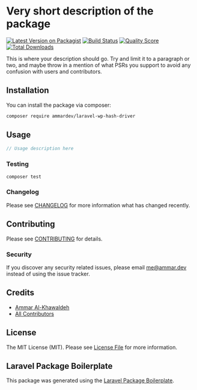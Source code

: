 # Very short description of the package

[![Latest Version on Packagist](https://img.shields.io/packagist/v/ammardev/laravel-wp-hash-driver.svg?style=flat-square)](https://packagist.org/packages/ammardev/laravel-wp-hash-driver)
[![Build Status](https://img.shields.io/travis/ammardev/laravel-wp-hash-driver/master.svg?style=flat-square)](https://travis-ci.org/ammardev/laravel-wp-hash-driver)
[![Quality Score](https://img.shields.io/scrutinizer/g/ammardev/laravel-wp-hash-driver.svg?style=flat-square)](https://scrutinizer-ci.com/g/ammardev/laravel-wp-hash-driver)
[![Total Downloads](https://img.shields.io/packagist/dt/ammardev/laravel-wp-hash-driver.svg?style=flat-square)](https://packagist.org/packages/ammardev/laravel-wp-hash-driver)

This is where your description should go. Try and limit it to a paragraph or two, and maybe throw in a mention of what PSRs you support to avoid any confusion with users and contributors.

## Installation

You can install the package via composer:

```bash
composer require ammardev/laravel-wp-hash-driver
```

## Usage

``` php
// Usage description here
```

### Testing

``` bash
composer test
```

### Changelog

Please see [CHANGELOG](CHANGELOG.md) for more information what has changed recently.

## Contributing

Please see [CONTRIBUTING](CONTRIBUTING.md) for details.

### Security

If you discover any security related issues, please email me@ammar.dev instead of using the issue tracker.

## Credits

- [Ammar Al-Khawaldeh](https://github.com/ammardev)
- [All Contributors](../../contributors)

## License

The MIT License (MIT). Please see [License File](LICENSE.md) for more information.

## Laravel Package Boilerplate

This package was generated using the [Laravel Package Boilerplate](https://laravelpackageboilerplate.com).